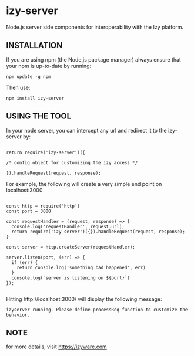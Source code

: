 # izy-server
Node.js server side components for interoperability with the Izy platform.

## INSTALLATION

If you are using npm (the Node.js package manager) always ensure that your npm is up-to-date by running:

`npm update -g npm`  

Then use:

`npm install izy-server`

## USING THE TOOL

In your node server, you can intercept any url and redirect it to the izy-server by:

```

return require('izy-server')({

/* config object for customizing the izy access */

}).handleRequest(request, response);    
```

For example, the following will create a very simple end point on localhost:3000


```

const http = require('http')  
const port = 3000

const requestHandler = (request, response) => {  
  console.log('requestHandler', request.url);
  return require('izy-server')({}).handleRequest(request, response);
}

const server = http.createServer(requestHandler);

server.listen(port, (err) => {  
  if (err) {
    return console.log('something bad happened', err)
  }
  console.log(`server is listening on ${port}`)
});


```

Hitting http://localhost:3000/ will display the following message:

```
izyserver running. Please define processReq function to customize the behavior.
```

## NOTE
for more details, visit https://izyware.com
